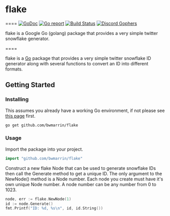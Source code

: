 # flake
====
[![GoDoc](https://godoc.org/github.com/bwmarrin/flake?status.svg)](https://godoc.org/github.com/bwmarrin/flake) [![Go report](http://goreportcard.com/badge/bwmarrin/flake)](http://goreportcard.com/report/bwmarrin/flake) [![Build Status](https://travis-ci.org/bwmarrin/flake.svg?branch=master)](https://travis-ci.org/bwmarrin/flake) 
[![Discord Gophers](https://img.shields.io/badge/Discord%20Gophers-%23flake.svg)](https://discord.gg/0f1SbxBZjYoCtNPP)

flake is a Google Go (golang) package that provides a very simple twitter 
snowflake generator.

====

flake is a [Go](https://golang.org/) package that provides a very simple twitter
snowflake ID generator along with several functions to convert an ID into 
different formats.

## Getting Started

### Installing

This assumes you already have a working Go environment, if not please see
[this page](https://golang.org/doc/install) first.

```sh
go get github.com/bwmarrin/flake
```

### Usage

Import the package into your project.

```go
import "github.com/bwmarrin/flake"
```

Construct a new flake Node that can be used to generate snowflake IDs then call
the Generate method to get a unique ID. The only argument to the NewNode() 
method is a Node number.  Each node you create must have it's own unique
Node number. A node number can be any number from 0 to 1023.

```go
node, err := flake.NewNode(1)
id := node.Generate()
fmt.Printf("ID: %d, %s\n", id, id.String())
```

